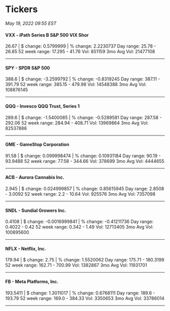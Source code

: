 # Tickers
*May 19, 2022 09:55 EST*

#### VXX - iPath Series B S&P 500 VIX Shor
26.67 | $ change: 0.5799999 | % change: 2.2230737
Day range: 25.78 - 26.85 52 week range: 17.295 - 41.76
Vol: 851159 3mo Avg Vol: 21477108

---

#### SPY - SPDR S&P 500
388.6 | $ change: -3.2599792 | % change: -0.8319245
Day range: 387.11 - 391.79 52 week range: 385.15 - 479.98
Vol: 14548388 3mo Avg Vol: 108876145

---

#### QQQ - Invesco QQQ Trust, Series 1
289.6 | $ change: -1.5400085 | % change: -0.5289581
Day range: 287.58 - 292.06 52 week range: 284.94 - 408.71
Vol: 13969864 3mo Avg Vol: 82537886

---

#### GME - GameStop Corporation
91.58 | $ change: 0.099998474 | % change: 0.10931184
Day range: 90.19 - 93.9488 52 week range: 77.58 - 344.66
Vol: 378699 3mo Avg Vol: 4444655

---

#### ACB - Aurora Cannabis Inc.
2.945 | $ change: 0.024999857 | % change: 0.85615945
Day range: 2.8508 - 3.0092 52 week range: 2.2 - 10.64
Vol: 925576 3mo Avg Vol: 7357098

---

#### SNDL - Sundial Growers Inc.
0.4108 | $ change: -0.0016999841 | % change: -0.41211736
Day range: 0.4022 - 0.42 52 week range: 0.342 - 1.49
Vol: 12713405 3mo Avg Vol: 100895600

---

#### NFLX - Netflix, Inc.
179.94 | $ change: 2.75 | % change: 1.5520062
Day range: 175.71 - 180.3199 52 week range: 162.71 - 700.99
Vol: 1382867 3mo Avg Vol: 11931701

---

#### FB - Meta Platforms, Inc.
193.5411 | $ change: 1.3011017 | % change: 0.6768111
Day range: 189.6 - 193.79 52 week range: 169.0 - 384.33
Vol: 3350653 3mo Avg Vol: 33786014

---

